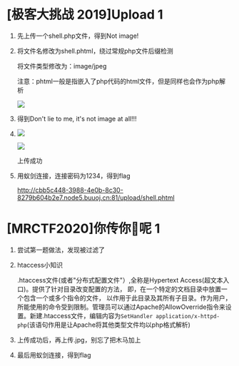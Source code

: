 # [极客大挑战 2019]Upload 1

1. 先上传一个shell.php文件，得到Not image!
2. 将文件名修改为shell.phtml，绕过常规php文件后缀检测

   将文件类型修改为：image/jpeg

   注意：phtml一般是指嵌入了php代码的html文件，但是同样也会作为php解析

    ![](https://s21.ax1x.com/2024/04/07/pFqx94x.png)
3. 得到Don't lie to me, it's not image at all!!!
4. 
   ![](https://s21.ax1x.com/2024/04/07/pFqxEKe.png)

   ![](https://s21.ax1x.com/2024/04/07/pFqxU5q.png)

   上传成功
5. 用蚁剑连接，连接密码为1234，得到flag

   http://cbb5c448-3988-4e0b-8c30-8279b604b2e7.node5.buuoj.cn:81/upload/shell.phtml

# [MRCTF2020]你传你🐎呢 1

1. 尝试第一题做法，发现被过滤了
2. htaccess小知识

   .htaccess文件(或者"分布式配置文件"）,全称是Hypertext Access(超文本入口)。提供了针对目录改变配置的方法， 即，在一个特定的文档目录中放置一个包含一个或多个指令的文件， 以作用于此目录及其所有子目录。作为用户，所能使用的命令受到限制。管理员可以通过Apache的AllowOverride指令来设置。新建.htaccess文件，编辑内容为`SetHandler application/x-httpd-php`(该语句作用是让Apache将其他类型文件均以php格式解析)
3. 上传成功后，再上传.jpg，别忘了把木马加上
4. 最后用蚁剑连接，得到flag